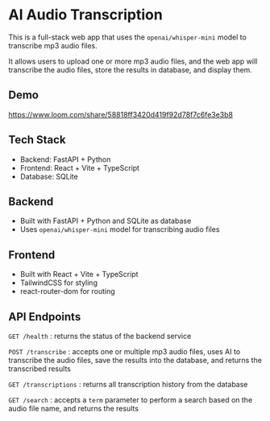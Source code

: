 # AI Audio Transcription

This is a full-stack web app that uses the `openai/whisper-mini` model to transcribe mp3 audio files.

It allows users to upload one or more mp3 audio files, and the web app will transcribe the audio files, store the results in database, and display them.

## Demo

https://www.loom.com/share/58818ff3420d419f92d78f7c6fe3e3b8

## Tech Stack

- Backend: FastAPI + Python
- Frontend: React + Vite + TypeScript
- Database: SQLite

## Backend

- Built with FastAPI + Python and SQLite as database
- Uses `openai/whisper-mini` model for transcribing audio files

## Frontend

- Built with React + Vite + TypeScript
- TailwindCSS for styling
- react-router-dom for routing

## API Endpoints

`GET /health` : returns the status of the backend service

`POST /transcribe` : accepts one or multiple mp3 audio files, uses AI to transcribe the audio files, save the results into the database, and returns the transcribed results

`GET /transcriptions` : returns all transcription history from the database

`GET /search` : accepts a `term` parameter to perform a search based on the audio file name, and returns the results